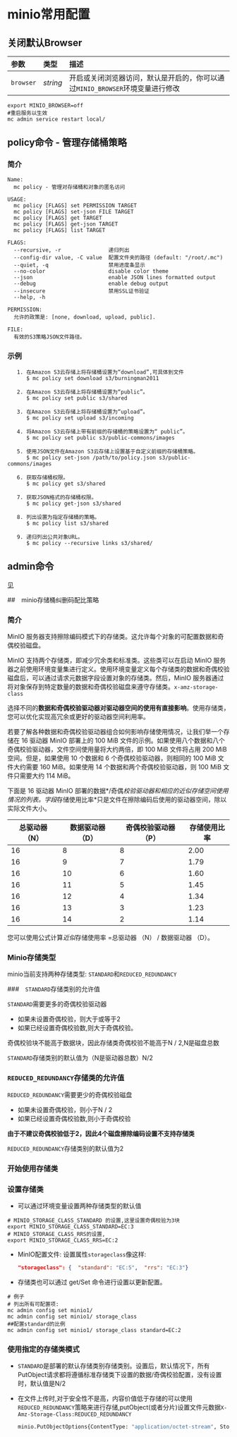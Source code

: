 # minio常用配置

## 关闭默认Browser

| 参数      | 类型     | 描述                                                         |
| :-------- | :------- | :----------------------------------------------------------- |
| `browser` | *string* | 开启或关闭浏览器访问，默认是开启的，你可以通过`MINIO_BROWSER`环境变量进行修改 |

```shell
export MINIO_BROWSER=off
#重启服务以生效
mc admin service restart local/
```



## policy命令 - 管理存储桶策略

### 简介

```shell
Name:
  mc policy - 管理对存储桶和对象的匿名访问

USAGE:
  mc policy [FLAGS] set PERMISSION TARGET
  mc policy [FLAGS] set-json FILE TARGET
  mc policy [FLAGS] get TARGET
  mc policy [FLAGS] get-json TARGET
  mc policy [FLAGS] list TARGET

FLAGS:
  --recursive, -r               递归列出
  --config-dir value, -C value  配置文件夹的路径 (default: "/root/.mc")
  --quiet, -q                   禁用进度条显示
  --no-color                    disable color theme
  --json                        enable JSON lines formatted output
  --debug                       enable debug output
  --insecure                    禁用SSL证书验证
  --help, -h                   
  
PERMISSION:
  允许的政策是: [none, download, upload, public].

FILE:
  有效的S3策略JSON文件路径。
```

### 示例
```shell
   1. 在Amazon S3云存储上将存储桶设置为“download”,可具体到文件
      $ mc policy set download s3/burningman2011

   2. 在Amazon S3云存储上将存储桶设置为“public”。
      $ mc policy set public s3/shared

   3. 在Amazon S3云存储上将存储桶设置为“upload”。
      $ mc policy set upload s3/incoming

   4. 将Amazon S3云存储上带有前缀的存储桶的策略设置为“ public”。
      $ mc policy set public s3/public-commons/images

   5. 使用JSON文件在Amazon S3云存储上设置基于自定义前缀的存储桶策略。
      $ mc policy set-json /path/to/policy.json s3/public-commons/images

   6. 获取存储桶权限。
      $ mc policy get s3/shared
  
   7. 获取JSON格式的存储桶权限。
      $ mc policy get-json s3/shared

   8. 列出设置为指定存储桶的策略。
      $ mc policy list s3/shared

   9. 递归列出公共对象URL。
      $ mc policy --recursive links s3/shared/

```
## admin命令

[见](https://github.com/minio/minio/tree/master/docs/config#storage-class)

##　minio存储桶纠删码配比策略

### 简介

MinIO 服务器支持擦除编码模式下的存储类。这允许每个对象的可配置数据和奇偶校验磁盘。

MinIO 支持两个存储类，即减少冗余类和标准类。这些类可以在启动 MinIO 服务器之前使用环境变量集进行定义。使用环境变量定义每个存储类的数据和奇偶校验磁盘后，可以通过请求元数据字段设置对象的存储类。然后，MinIO 服务器通过将对象保存到特定数量的数据和奇偶校验磁盘来遵守存储类。`x-amz-storage-class`

选择不同的**数据和奇偶校验驱动器对驱动器空间的使用有直接影响**。使用存储类，您可以优化实现高冗余或更好的驱动器空间利用率。

若要了解各种数据和奇偶校验驱动器组合如何影响存储使用情况，让我们举一个存储在 16 驱动器 MinIO 部署上的 100 MiB 文件的示例。如果使用八个数据和八个奇偶校验驱动器，文件空间使用量将大约两倍，即 100 MiB 文件将占用 200 MiB 空间。但是，如果使用 10 个数据和 6 个奇偶校验驱动器，则相同的 100 MiB 文件大约需要 160 MiB。如果使用 14 个数据和两个奇偶校验驱动器，则 100 MiB 文件只需要大约 114 MiB。

下面是 16 驱动器 MinIO 部署的数据*/奇偶*校验驱动器和相应的近似存储空间使用情况的列表。字段*存储使用比率*只是文件在擦除编码后使用的驱动器空间，除以实际文件大小。

| 总驱动器 （N） | 数据驱动器 （D） | 奇偶校验驱动器 （P） | 存储使用比率 |
| -------------- | ---------------- | -------------------- | ------------ |
| 16             | 8                | 8                    | 2.00         |
| 16             | 9                | 7                    | 1.79         |
| 16             | 10               | 6                    | 1.60         |
| 16             | 11               | 5                    | 1.45         |
| 16             | 12               | 4                    | 1.34         |
| 16             | 13               | 3                    | 1.23         |
| 16             | 14               | 2                    | 1.14         |

您可以使用公式计算*近似*存储使用率 =总驱动器 （N） / 数据驱动器 （D）。

###  Minio存储类型

minio当前支持两种存储类型: `STANDARD`和`REDUCED_REDUNDANCY`


###　`STANDARD`存储类别的允许值

`STANDARD`需要更多的奇偶校验驱动器

- 如果未设置奇偶校验，则大于或等于2
- 如果已经设置奇偶校验数,则大于奇偶校验。

奇偶校验块不能高于数据块，因此存储类奇偶校验不能高于N / 2,N是磁盘总数 

`STANDARD`存储类别的默认值为（N是驱动器总数）N/2 

### `REDUCED_REDUNDANCY`存储类的允许值

`REDUCED_REDUNDANCY`需要更少的奇偶校验磁盘

- 如果未设置奇偶校验，则小于N / 2
- 如果已经设置奇偶校验数,则小于奇偶校验

**由于不建议奇偶校验低于2，因此4个磁盘擦除编码设置不支持存储类**

`REDUCED_REDUNDANCY`存储类别的默认值为2

### 开始使用存储类

### 设置存储类

- 可以通过环境变量设置两种存储类型的默认值

```shell
# MINIO_STORAGE_CLASS_STANDARD 的设置,这里设置奇偶校验为3块
export MINIO_STORAGE_CLASS_STANDARD=EC:3
# MINIO_STORAGE_CLASS_RRS的设置,
export MINIO_STORAGE_CLASS_RRS=EC:2
```

- MinIO配置文件: 设置属性`storageclass`像这样:

  ```json
  "storageclass": {  "standard": "EC:5",  "rrs": "EC:3"}
  ```

- 存储类也可以通过 get/Set 命令进行设置以更新配置。

```shell
# 例子
# 列出所有可配置项:
mc admin config set minio1/
mc admin config set minio1/ storage_class
##配置standard的比例
mc admin config set minio1/ storage_class standard=EC:2
```

### 使用指定的存储类模式

- `STANDARD`是部署的默认存储类别存储类别。设置后，默认情况下，所有PutObject请求都将遵循标准存储类下设置的数据/奇偶校验配置，没有设置时，默认值是N/2

- 在文件上传时,对于安全性不是高，内容价值低于存储的可以使用`REDUCED_REDUNDANCY`策略来进行存储,putObject(或者分片)设置文件元数据`X-Amz-Storage-Class:REDUCED_REDUNDANCY`

  ```python
  minio.PutObjectOptions{ContentType: "application/octet-stream", StorageClass: "REDUCED_REDUNDANCY"}
  ```

  